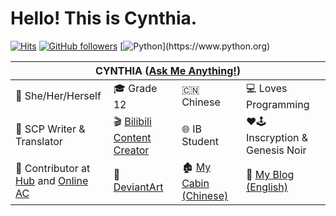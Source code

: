 # Hello! This is Cynthia.
[![Hits](https://hits.seeyoufarm.com/api/count/incr/badge.svg?url=https%3A%2F%2Fgithub.com%2FCynthia7979&count_bg=%235CD202&title_bg=%23555555&icon=&icon_color=%23000000&title=HITS&edge_flat=false)](https://hits.seeyoufarm.com)
[![GitHub followers](https://img.shields.io/github/followers/Cynthia7979.svg?style=flat&label=Follows&maxAge=2592000)](https://github.com/Cynthia7979?tab=followers)
[![Python](https://img.shields.io/static/v1?logo=python&logoColor=ffffff&message=Yes&color=blue&label=Python?)](https://www.python.org)

<table><thead><tr><th colspan="4">CYNTHIA (<a href="http://cynthiawangqa.chatango.com/">Ask Me Anything!</a>)</th></tr></thead><tbody><tr><td>👩 She/Her/Herself</td><td>🎓 Grade 12</td><td>🇨🇳 Chinese</td><td>💻 Loves Programming</td></tr><tr><td> 📝 SCP Writer &amp; Translator</td><td>🎬 <a href="https://space.bilibili.com/277809595">Bilibili Content Creator</a></td><td>🌐 IB Student</td><td>❤🕹 Inscryption &amp; Genesis Noir</td></tr><tr><td> 💬 Contributor at <a href="https://github.com/activeloopai/Hub" target="_blank" rel="noopener noreferrer">Hub</a> and <a href="https://github.com/YunYouJun/air-conditioner/" target="_blank" rel="noopener noreferrer">Online AC</a> </td><td>🎨 <a href="https://www.deviantart.com/cynthia7979" target="_blank" rel="noopener noreferrer">DeviantArt</a></td><td>🏚 <a href="http://cynthia-s-cabin.wikidot.com/" target="_blank" rel="noopener noreferrer">My Cabin (Chinese)</a></td><td>🔗 <a href="https://cynthia7979.github.io/">My Blog (English)</a></td></tr></tbody></table>
<!--
**Cynthia7979/Cynthia7979** is a ✨ _special_ ✨ repository because its `README.md` (this file) appears on your GitHub profile.

Here are some ideas to get you started:

- 🔭 I’m currently working on ...
- 🌱 I’m currently learning ...
- 👯 I’m looking to collaborate on ...
- 🤔 I’m looking for help with ...
- 💬 Ask me about ...
- 📫 How to reach me: ...
- 😄 Pronouns: ...
- ⚡ Fun fact: ...
-->
